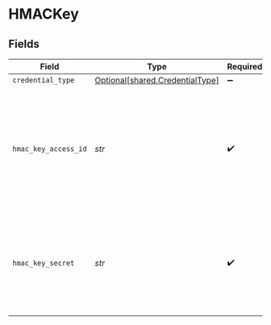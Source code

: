 # HMACKey


## Fields

| Field                                                                                                                                                                                                                          | Type                                                                                                                                                                                                                           | Required                                                                                                                                                                                                                       | Description                                                                                                                                                                                                                    | Example                                                                                                                                                                                                                        |
| ------------------------------------------------------------------------------------------------------------------------------------------------------------------------------------------------------------------------------ | ------------------------------------------------------------------------------------------------------------------------------------------------------------------------------------------------------------------------------ | ------------------------------------------------------------------------------------------------------------------------------------------------------------------------------------------------------------------------------ | ------------------------------------------------------------------------------------------------------------------------------------------------------------------------------------------------------------------------------ | ------------------------------------------------------------------------------------------------------------------------------------------------------------------------------------------------------------------------------ |
| `credential_type`                                                                                                                                                                                                              | [Optional[shared.CredentialType]](../../models/shared/credentialtype.md)                                                                                                                                                       | :heavy_minus_sign:                                                                                                                                                                                                             | N/A                                                                                                                                                                                                                            |                                                                                                                                                                                                                                |
| `hmac_key_access_id`                                                                                                                                                                                                           | *str*                                                                                                                                                                                                                          | :heavy_check_mark:                                                                                                                                                                                                             | When linked to a service account, this ID is 61 characters long; when linked to a user account, it is 24 characters long. Read more <a href="https://cloud.google.com/storage/docs/authentication/hmackeys#overview">here</a>. | 1234567890abcdefghij1234                                                                                                                                                                                                       |
| `hmac_key_secret`                                                                                                                                                                                                              | *str*                                                                                                                                                                                                                          | :heavy_check_mark:                                                                                                                                                                                                             | The corresponding secret for the access ID. It is a 40-character base-64 encoded string.  Read more <a href="https://cloud.google.com/storage/docs/authentication/hmackeys#secrets">here</a>.                                  | 1234567890abcdefghij1234567890ABCDEFGHIJ                                                                                                                                                                                       |
